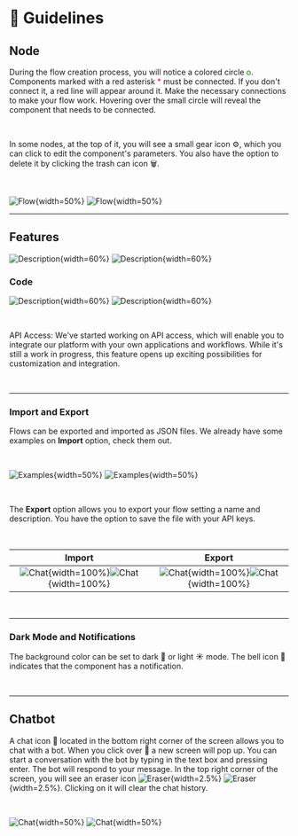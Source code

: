 # 📝 Guidelines

## Node

During the flow creation process, you will notice a colored circle <span style="color:green">o</span>. Components marked with a red asterisk <span style="color:red">\*</span> must be connected. If you don't connect it, a red line will appear around it. Make the necessary connections to make your flow work. Hovering over the small circle will reveal the component that needs to be connected.

<br>

In some nodes, at the top of it, you will see a small gear icon ⚙️, which you can click to edit the component's parameters. You also have the option to delete it by clicking the trash can icon 🗑️.

<br>

![Flow](img/single_node/guideline2.png#only-dark){width=50%}
![Flow](img/single_node/guideline.png#only-light){width=50%}

---

## Features

![Description](img/single_node/features.png#only-light){width=60%}
![Description](img/single_node/features2.png#only-dark){width=60%}


### Code

![Description](img/single_node/code.png#only-light){width=60%}
![Description](img/single_node/code2.png#only-dark){width=60%}

<br>

API Access: We've started working on API access, which will enable you to integrate our platform with your own applications and workflows. While it's still a work in progress, this feature opens up exciting possibilities for customization and integration.

<br>

---

### Import and Export

Flows can be exported and imported as JSON files. We already have some examples on **Import** option, check them out.

<br>

![Examples](img/examples2.png#only-dark){width=50%}
![Examples](img/examples.png#only-light){width=50%}

<br>

The **Export** option allows you to export your flow setting a name and description. You have the option to save the file with your API keys.

<br>

|                                            Import                                            |                                            Export                                            |
| :------------------------------------------------------------------------------------------: | :------------------------------------------------------------------------------------------: |
| ![Chat](img/import.png#only-light){width=100%}![Chat](img/import2.png#only-dark){width=100%} | ![Chat](img/export.png#only-light){width=100%}![Chat](img/export2.png#only-dark){width=100%} |

<br>

---

### Dark Mode and Notifications

The background color can be set to dark 🌙 or light ☀️ mode. The bell icon 🔔 indicates that the component has a notification.

<br>

---

## Chatbot

A chat icon 💬 located in the bottom right corner of the screen allows you to chat with a bot. When you click over 💬 a new screen will pop up. You can start a conversation with the bot by typing in the text box and pressing enter. The bot will respond to your message. In the top right corner of the screen, you will see an eraser icon ![Eraser](img/eraser.png#only-light){width=2.5%} ![Eraser](img/eraser2.png#only-dark){width=2.5%}. Clicking on it will clear the chat history.

<br>

![Chat](img/chat.png#only-light){width=50%}
![Chat](img/chat2.png#only-dark){width=50%}
